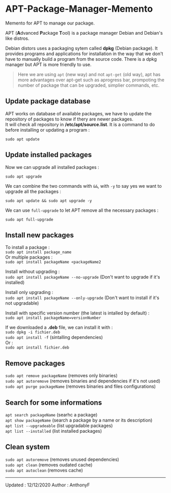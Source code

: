 # APT-Package-Manager-Memento

Memento for APT to manage our package.

APT (**A**dvanced **P**ackage **T**ool) is a package manager Debian and Debian's like distros.

Debian distors uses a packaging sytem called **dpkg** (Debian package). It provides programs and applications for installation in the way that we don't have to manually build a program from the source code. There is a dpkg manager but APT is more friendly to use.

>Here we are using `apt` (new way) and not `apt-get` (old way), apt has more advantages over apt-get such as aprogress bar, prompoting the number of package that can be upgraded, simplier commands, etc.

## Update package database

APT works on database of available packages, we have to update the repository of packages to know if thery are newer packages.  
It will check all repository in **/etc/apt/source.list**. It is a command to do before installing or updating a program :

`sudo apt update`

## Update installed packages

Now we can upgrade all installed packages :

`sudo apt upgrade`

We can combine the two commands with `&&`, with `-y` to say yes we want to upgrade all the packages :

`sudo apt update && sudo apt upgrade -y`

We can use `full-upgrade` to let APT remove all the necessary packages :

`sudo apt full-upgrade`

## Install new packages

To install a package :  
`sudo apt install package_name`  
Or multiple packages :  
`sudo apt install packageName <packageName2`

Install without upgrading :  
`sudo apt install packageName --no-upgrade` (Don't want to upgrade if it's installed)

Install only upgrading :  
`sudo apt install packageName --only-upgrade` (Don't want to install if it's not upgradable)

Install with specific version number (the latest is intalled by default) :  
`sudo apt install packageName=versionNumber`

If we downloaded a **.deb** file, we can install it with :  
`sudo dpkg -i fichier.deb`  
`sudo apt install -f` (sintalling dependencies)  
Or :  
`sudo apt install fichier.deb`

## Remove packages

`sudo apt remove packageName` (removes only binaries)  
`sudo apt autoremove` (removes binaries and dependencies if it's not used)  
`sudo apt purge packageName` (removes binaries and files configurations)

## Search for some informations

`apt search packageName` (searhc a package)  
`apt show packageName` (search a package by a name or its description)  
`apt list --upgradeable` (list upgradable packages)  
`apt list --installed` (list installed packages)

## Clean system

`sudo apt autoremove` (removes unused dependencies)  
`sudo apt clean` (removes oudated cache)  
`sudo apt autoclean` (removes cache)

___
Updated : 12/12/2020
Author : AnthonyF
